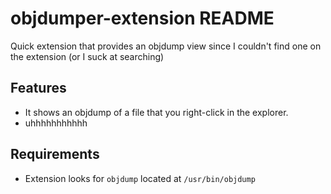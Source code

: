# objdumper-extension README

Quick extension that provides an objdump view since I couldn't find one on the extension (or I suck at searching)

## Features

- It shows an objdump of a file that you right-click in the explorer.
- uhhhhhhhhhhh

## Requirements

- Extension looks for `objdump` located at `/usr/bin/objdump`
